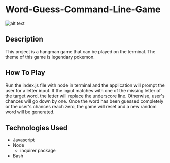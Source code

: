 # Word-Guess-Command-Line-Game

![alt text](word-guess.gif "word guess demo")

## Description
This project is a hangman game that can be played on the terminal. The theme of this game is legendary pokemon.

## How To Play
Run the index.js file with node in terminal and the application will prompt the user for a letter input. If the input matches with one of the missing letter of the target word, the letter will replace the underscore line. Otherwise, user's chances will go down by one. Once the word has been guessed completely or the user's chances reach zero, the game will reset and a new random word will be generated. 

## Technologies Used
+ Javascript
+ Node
    +   inquirer package
+ Bash